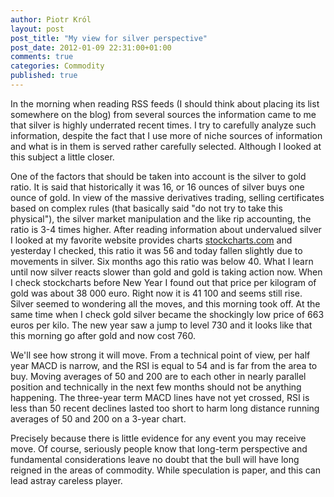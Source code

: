 ```yaml
---
author: Piotr Król
layout: post
post_title: "My view for silver perspective"
post_date: 2012-01-09 22:31:00+01:00
comments: true
categories: Commodity
published: true
---
```


In the morning when reading RSS feeds (I should think about placing its list somewhere on the blog) from several sources the information came to me that silver is highly underrated recent times. I try to carefully analyze such information, despite the fact that I use more of niche sources of information and what is in them is served rather carefully selected. Although I looked at this subject a little closer.  
    
    
One of the factors that should be taken into account is the silver to gold ratio. It is said that historically it was 16, or 16 ounces of silver buys one ounce of gold. In view of the massive derivatives trading, selling certificates based on complex rules (that basically said "do not try to take this physical"), the silver market manipulation and the like rip accounting, the ratio is 3-4 times higher. After reading information about undervalued silver I looked at my favorite website provides charts [stockcharts.com](http://stockcharts.com/h-sc/ui) and yesterday I checked, this ratio it was 56 and today fallen slightly due to movements in silver. Six months ago this ratio was below 40. What I learn until now silver reacts slower than gold and gold is taking action now. When I check stockcharts before New Year I found out that price per kilogram of gold was about 38 000 euro. Right now it is 41 100 and seems still rise. Silver seemed to wondering all the moves, and this morning took off. At the same time when I check gold silver became the shockingly low price of 663 euros per kilo. The new year saw a jump to level 730 and it looks like that this morning go after gold and now cost 760.  
    
    
We'll see how strong it will move. From a technical point of view, per half year MACD is narrow, and the RSI is equal to 54 and is far from the area to buy. Moving averages of 50 and 200 are to each other in nearly parallel position and technically in the next few months should not be anything happening. The three-year term MACD lines have not yet crossed, RSI is less than 50 recent declines lasted too short to harm long distance running averages of 50 and 200 on a 3-year chart.  

    

Precisely because there is little evidence for any event you may receive move. Of course, seriously people know that long-term perspective and fundamental considerations leave no doubt that the bull will have long reigned in the areas of commodity. While speculation is paper, and this can lead astray careless player.
